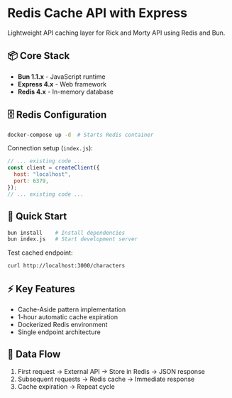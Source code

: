 # Redis Cache API with Express

Lightweight API caching layer for Rick and Morty API using Redis and Bun.

## 📦 Core Stack
- **Bun 1.1.x** - JavaScript runtime
- **Express 4.x** - Web framework
- **Redis 4.x** - In-memory database

## 🗄️ Redis Configuration
```bash
docker-compose up -d  # Starts Redis container
```

Connection setup (`index.js`):
```javascript:index.js
// ... existing code ...
const client = createClient({
  host: "localhost",
  port: 6379,
});
// ... existing code ...
```

## 🚀 Quick Start
```bash
bun install    # Install dependencies
bun index.js   # Start development server
```

Test cached endpoint:
```bash
curl http://localhost:3000/characters
```

## ⚡ Key Features
- Cache-Aside pattern implementation
- 1-hour automatic cache expiration
- Dockerized Redis environment
- Single endpoint architecture

## 🔄 Data Flow
1. First request → External API → Store in Redis → JSON response  
2. Subsequent requests → Redis cache → Immediate response  
3. Cache expiration → Repeat cycle 